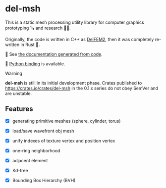 # del-msh

This is a static mesh processing utility library for computer graphics prototyping 🪚 and research 🧑‍🔬.   

Originally, the code is written in C++ as [DelFEM2](https://github.com/nobuyuki83/delfem2), then it was completely re-written in Rust 🦀.

📔 See [the documentation generated from code](https://docs.rs/del-msh).

🐍 [Python binding](https://github.com/nobuyuki83/pydel-msh) is available.

> [!WARNING]
> **del-msh** is still in its initial development phase. Crates published to https://crates.io/crates/del-msh in the 0.1.x series do not obey SemVer and are unstable.

## Features

- [x] generating primitive meshes (sphere, cylinder, torus)
- [x] load/save wavefront obj mesh
- [x] unify indexes of texture vertex and position vertex
- [x] one-ring neighborhood 
- [x] adjacent element 
- [x] Kd-tree
- [x] Bounding Box Hierarchy (BVH)

